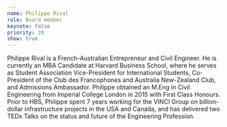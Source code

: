 ```yaml
---
name: Philippe Rival
role: Board member
keynote: false
priority: 20
show: true
---
```


Philippe Rival is a French-Australian Entrepreneur and Civil Engineer. He is currently an MBA Candidate at Harvard Business School, where he serves as Student Association Vice-President for International Students, Co-President of the Club des Francophones and Australia New-Zealand Club, and Admissions Ambassador. Philippe obtained an M.Eng in Civil Engineering from Imperial College London in 2015 with First Class Honours. Prior to HBS, Philippe spent 7 years working for the VINCI Group on billion-dollar infrastructure projects in the USA and Canada, and has delivered two TEDx Talks on the status and future of the Engineering Profession.
